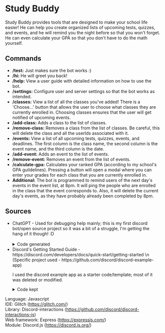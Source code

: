 # Study Buddy

Study Buddy provides tools that are designed to make your school life easier!
He can help you create organized lists of upcoming tests, quizzes, and events, and
he will remind you the night before so that you won't forget.
He can even calculate your GPA so that you don't have to do the math yourself.

## Commands

<ul>
  <li><b>/test:</b> Just makes sure the bot works :)</li>
<li><b>/hi:</b> He will greet you back!</li>
  <li><b>/help:</b> View a user guide with detailed information on how to use the bot.</li>
  <li><b>/settings:</b> Configure user and server settings so that the bot works as intended.</li>
<li><b>/classes:</b> View a list of all the classes you've added! There is a 'Choose...' button that allows
the user to choose what classes they are currently enrolled in. Choosing classes ensures that the 
  user will get notified of upcoming events.</li>
<li><b>/add-class:</b> Adds a class to the list of classes.</li>
<li><b>/remove-class:</b> Removes a class from the list of classes. Be careful, this will delete the class
  and all the userIds associated with it.</li>
  <li><b>/events:</b> View a list of all upcoming tests, quizzes, events, and deadlines. The first column is
  the class name, the second column is the event name, and the third column is the date.</li>
  <li><b>/add-event:</b> Adds an event to the list of events.</li>
  <li><b>/remove-event:</b> Removes an event from the list of events.</li>
  <li><b>/calculate-gpa:</b> Calculates your ranked GPA (according to my school's GPA guildelines).
    Pressing a button will open a modal where you can enter your grades for each class that you are
    currently enrolled in.</li>
  <li><b>Additional:</b> The bot is programmed to remind users of the next day's events in the event list, at 8pm.
  It will ping the people who are enrolled in the class that the event corresponds to. Also, it will
  delete the current day's events, as they have probably already been completed by 8pm.</li>
</ul>

## Sources

<ul>
<li>  ChatGPT - Used for debugging help mainly; this is my first discord bot/open source project so
it was a bit of a struggle, I'm getting the hang of it though! :D<br><br>
  <details>
<summary>Code generated</summary>
    <ul>
     <li>readData() and writeData() functions in utils.js (lines 8-27).</li> 
      <li>List of timezones in app.js (lines 41-83).</li>
      <li>A majority of cron.schedule in app.js (lines 1367-1441), though it has been heavily modified. </li>
      <li>Some parts of the 'add-event' application command interaction in app.js (lines 321-330, 349-355).</li>
      <li>Finding the label of a timezone using the value in app.js (lines 961-967, 1253-1259)</li>
    </ul>
     </details>
</li>

<li>Discord's Getting Started Guide - https://discord.com/developers/docs/quick-start/getting-started \n
  (Specific project used - https://github.com/discord/discord-example-app)

I used the discord example app as a starter code/template; most of it was deleted or modified.<br>

  <details>
<summary>Code kept</summary>
    <ul>
      <li>DiscordRequest, VerifyDiscordRequest, InstallGlobalCommands functions in utils.js.</li>
      <li>The majority of package.json; slightly modified.</li>
      <li>Import statements in the beginning of app.js. I added a lot of import statements myself over time.</li>
      <li>Setting up the bot in app.js (lines 32-39, 88-96, 1363-1365).</li>
    </ul>
      </details>
  </li>
</ul>

Language: Javascript <br>
IDE: Glitch (https://glitch.com/) <br>
Library: Discord-interactions (https://github.com/discord/discord-interactions-js) <br>
Web framework: Express (https://expressjs.com/) <br>
Module: Discord.js (https://discord.js.org/)
